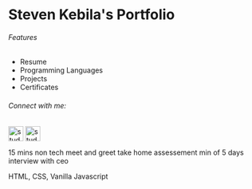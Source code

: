<h1 align="left">Steven Kebila's Portfolio</h1>
<!--<h3 align="left">A social media platform for students</h3>-->
<h6> Features</h6>


- Resume
- Programming Languages
- Projects
- Certificates

<h6 align="left">Connect with me:</h6>
<p align="left">

<a href="https://ca.linkedin.com/in/steven-kebila" target="blank"><img align="center" src="https://cdn2.iconfinder.com/data/icons/social-media-2285/512/1_Linkedin_unofficial_colored_svg-1024.png" alt="student-haven-app" height="30" width="30" /></a>
<a href="https://instagram.com/stevenkebila_" target="blank"><img align="center" src="https://raw.githubusercontent.com/rahuldkjain/github-profile-readme-generator/master/src/images/icons/Social/instagram.svg" alt="student-haven-app" height="30" width="30" /></a>
</p>

15 mins non tech meet and greet
take home assessement min of 5 days
interview with ceo

HTML, CSS, Vanilla Javascript